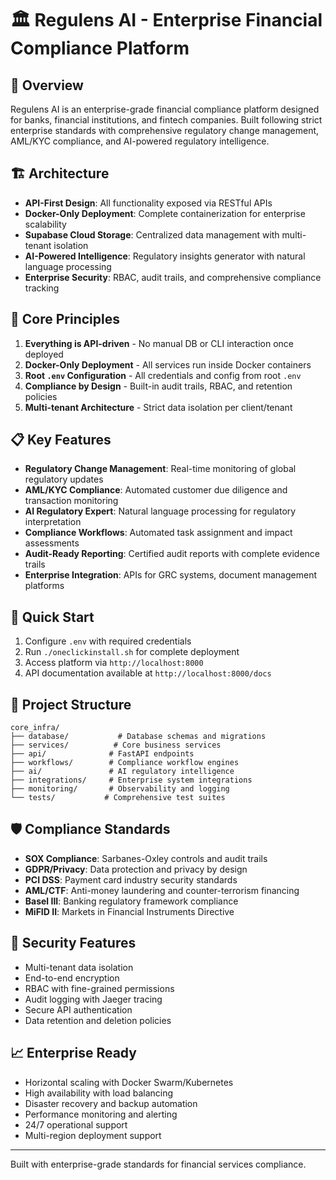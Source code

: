 # 🏛️ Regulens AI - Enterprise Financial Compliance Platform

## 🎯 Overview
Regulens AI is an enterprise-grade financial compliance platform designed for banks, financial institutions, and fintech companies. Built following strict enterprise standards with comprehensive regulatory change management, AML/KYC compliance, and AI-powered regulatory intelligence.

## 🏗️ Architecture
- **API-First Design**: All functionality exposed via RESTful APIs
- **Docker-Only Deployment**: Complete containerization for enterprise scalability
- **Supabase Cloud Storage**: Centralized data management with multi-tenant isolation
- **AI-Powered Intelligence**: Regulatory insights generator with natural language processing
- **Enterprise Security**: RBAC, audit trails, and comprehensive compliance tracking

## 🔧 Core Principles
1. **Everything is API-driven** - No manual DB or CLI interaction once deployed
2. **Docker-Only Deployment** - All services run inside Docker containers
3. **Root `.env` Configuration** - All credentials and config from root `.env`
4. **Compliance by Design** - Built-in audit trails, RBAC, and retention policies
5. **Multi-tenant Architecture** - Strict data isolation per client/tenant

## 📋 Key Features
- **Regulatory Change Management**: Real-time monitoring of global regulatory updates
- **AML/KYC Compliance**: Automated customer due diligence and transaction monitoring
- **AI Regulatory Expert**: Natural language processing for regulatory interpretation
- **Compliance Workflows**: Automated task assignment and impact assessments
- **Audit-Ready Reporting**: Certified audit reports with complete evidence trails
- **Enterprise Integration**: APIs for GRC systems, document management platforms

## 🚀 Quick Start
1. Configure `.env` with required credentials
2. Run `./oneclickinstall.sh` for complete deployment
3. Access platform via `http://localhost:8000`
4. API documentation available at `http://localhost:8000/docs`

## 📁 Project Structure
```
core_infra/
├── database/           # Database schemas and migrations
├── services/          # Core business services
├── api/              # FastAPI endpoints
├── workflows/        # Compliance workflow engines
├── ai/               # AI regulatory intelligence
├── integrations/     # Enterprise system integrations
├── monitoring/       # Observability and logging
└── tests/           # Comprehensive test suites
```

## 🛡️ Compliance Standards
- **SOX Compliance**: Sarbanes-Oxley controls and audit trails
- **GDPR/Privacy**: Data protection and privacy by design
- **PCI DSS**: Payment card industry security standards
- **AML/CTF**: Anti-money laundering and counter-terrorism financing
- **Basel III**: Banking regulatory framework compliance
- **MiFID II**: Markets in Financial Instruments Directive

## 🔐 Security Features
- Multi-tenant data isolation
- End-to-end encryption
- RBAC with fine-grained permissions
- Audit logging with Jaeger tracing
- Secure API authentication
- Data retention and deletion policies

## 📈 Enterprise Ready
- Horizontal scaling with Docker Swarm/Kubernetes
- High availability with load balancing
- Disaster recovery and backup automation
- Performance monitoring and alerting
- 24/7 operational support
- Multi-region deployment support

---
Built with enterprise-grade standards for financial services compliance. 